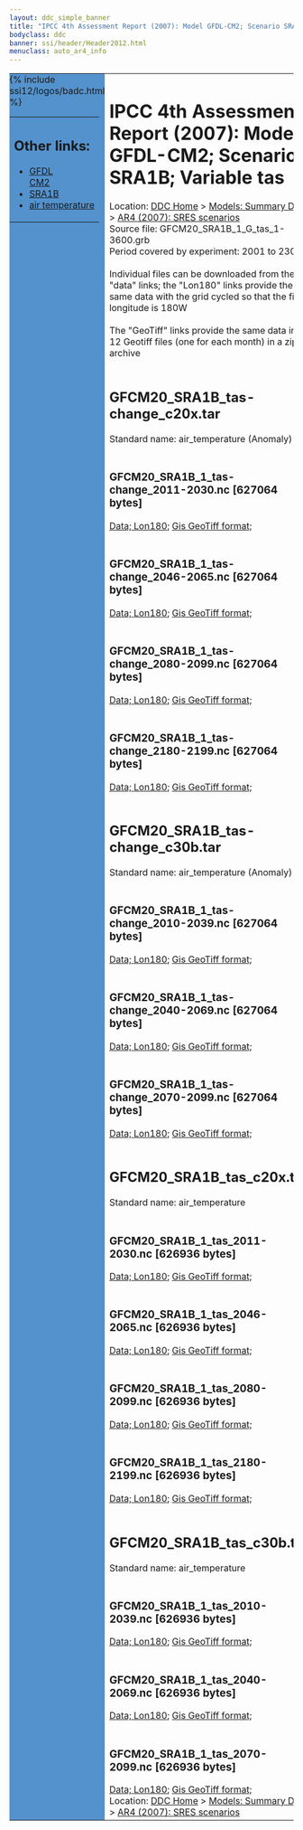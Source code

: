 ```yaml
---
layout: ddc_simple_banner
title: "IPCC 4th Assessment Report (2007): Model GFDL-CM2; Scenario SRA1B; Variable tas"
bodyclass: ddc
banner: ssi/header/Header2012.html
menuclass: auto_ar4_info
---
```



<table width="100%" border="0" cellspacing="0" cellpadding="0" style="border-collapse: collapse;">
<tr style="margin:0;padding:0;border:0;">
<td style="margin:0;padding:0;border:0;height:1pt;width:150pt;background:#5492CD;" valign="top" >

<div id="lh-col2" class="auto_ar4_info">
<table class="menumain" bgcolor="#5492CD" cellspacing="0" width="100%" border="0">
<tr><td>
<h2> Other links:</h2>
<ul>
<li><a href="/auto/ar4/model-GFDL-CM2.html">GFDL<br/>CM2</a></li>
<li><a href="/auto/ar4/scenario-SRA1B.html">SRA1B</a></li>
<li><a href="/auto/ar4/var-air_temperature.html">air temperature</a></li>
</ul>
</td></tr>
{% include ssi12/logos/badc.html %}
</table>
</div>
</td>
<td><h1>IPCC 4th Assessment Report (2007): Model GFDL-CM2; Scenario SRA1B; Variable tas</h1>

<!-- Breadcrumb1 -->
<div id="breadcrumb1" align="left">
Location: <a href="/index.html">DDC Home</a> > <a href="/sim/gcm_clim/">Models: Summary Data</a>
> <a href="/sim/gcm_clim/SRES_AR4/index.html">AR4 (2007): SRES scenarios</a>
</div>
<!-- End of Breadcrumb1 -->Source file: GFCM20_SRA1B_1_G_tas_1-3600.grb
<br/>
Period covered by experiment: 2001 to 2300<br/>
<br/>Individual files can be downloaded from the "data" links; the "Lon180" links provide the same data
         with the grid cycled so that the first longitude is 180W<br/>
<br/>The "GeoTiff" links provide the same data in 12 Geotiff files (one for each month)
          in a zip archive<br/>
<br/><h2>GFCM20_SRA1B_tas-change_c20x.tar</h2>
Standard name: air_temperature (Anomaly)<br>
<br/><h3>GFCM20_SRA1B_1_tas-change_2011-2030.nc [627064 bytes]</h3>
<a href="/cgi-bin/downl/ar4_nc/tas/GFCM20_SRA1B_1_tas-change_2011-2030.nc">Data; </a><a href="/cgi-bin/downl/ar4_nc/tas/GFCM20_SRA1B_1_tas-change_2011-2030.cyto180.nc"> Lon180</a>; <a href="/cgi-bin/downl/ar4_tif/tas/GFCM20_SRA1B_1_tas-change_2011-2030.zip">Gis GeoTiff format; </a><br/>
<br/><h3>GFCM20_SRA1B_1_tas-change_2046-2065.nc [627064 bytes]</h3>
<a href="/cgi-bin/downl/ar4_nc/tas/GFCM20_SRA1B_1_tas-change_2046-2065.nc">Data; </a><a href="/cgi-bin/downl/ar4_nc/tas/GFCM20_SRA1B_1_tas-change_2046-2065.cyto180.nc"> Lon180</a>; <a href="/cgi-bin/downl/ar4_tif/tas/GFCM20_SRA1B_1_tas-change_2046-2065.zip">Gis GeoTiff format; </a><br/>
<br/><h3>GFCM20_SRA1B_1_tas-change_2080-2099.nc [627064 bytes]</h3>
<a href="/cgi-bin/downl/ar4_nc/tas/GFCM20_SRA1B_1_tas-change_2080-2099.nc">Data; </a><a href="/cgi-bin/downl/ar4_nc/tas/GFCM20_SRA1B_1_tas-change_2080-2099.cyto180.nc"> Lon180</a>; <a href="/cgi-bin/downl/ar4_tif/tas/GFCM20_SRA1B_1_tas-change_2080-2099.zip">Gis GeoTiff format; </a><br/>
<br/><h3>GFCM20_SRA1B_1_tas-change_2180-2199.nc [627064 bytes]</h3>
<a href="/cgi-bin/downl/ar4_nc/tas/GFCM20_SRA1B_1_tas-change_2180-2199.nc">Data; </a><a href="/cgi-bin/downl/ar4_nc/tas/GFCM20_SRA1B_1_tas-change_2180-2199.cyto180.nc"> Lon180</a>; <a href="/cgi-bin/downl/ar4_tif/tas/GFCM20_SRA1B_1_tas-change_2180-2199.zip">Gis GeoTiff format; </a><br/>
<br/><h2>GFCM20_SRA1B_tas-change_c30b.tar</h2>
Standard name: air_temperature (Anomaly)<br>
<br/><h3>GFCM20_SRA1B_1_tas-change_2010-2039.nc [627064 bytes]</h3>
<a href="/cgi-bin/downl/ar4_nc/tas/GFCM20_SRA1B_1_tas-change_2010-2039.nc">Data; </a><a href="/cgi-bin/downl/ar4_nc/tas/GFCM20_SRA1B_1_tas-change_2010-2039.cyto180.nc"> Lon180</a>; <a href="/cgi-bin/downl/ar4_tif/tas/GFCM20_SRA1B_1_tas-change_2010-2039.zip">Gis GeoTiff format; </a><br/>
<br/><h3>GFCM20_SRA1B_1_tas-change_2040-2069.nc [627064 bytes]</h3>
<a href="/cgi-bin/downl/ar4_nc/tas/GFCM20_SRA1B_1_tas-change_2040-2069.nc">Data; </a><a href="/cgi-bin/downl/ar4_nc/tas/GFCM20_SRA1B_1_tas-change_2040-2069.cyto180.nc"> Lon180</a>; <a href="/cgi-bin/downl/ar4_tif/tas/GFCM20_SRA1B_1_tas-change_2040-2069.zip">Gis GeoTiff format; </a><br/>
<br/><h3>GFCM20_SRA1B_1_tas-change_2070-2099.nc [627064 bytes]</h3>
<a href="/cgi-bin/downl/ar4_nc/tas/GFCM20_SRA1B_1_tas-change_2070-2099.nc">Data; </a><a href="/cgi-bin/downl/ar4_nc/tas/GFCM20_SRA1B_1_tas-change_2070-2099.cyto180.nc"> Lon180</a>; <a href="/cgi-bin/downl/ar4_tif/tas/GFCM20_SRA1B_1_tas-change_2070-2099.zip">Gis GeoTiff format; </a><br/>
<br/><h2>GFCM20_SRA1B_tas_c20x.tar</h2>
Standard name: air_temperature<br>
<br/><h3>GFCM20_SRA1B_1_tas_2011-2030.nc [626936 bytes]</h3>
<a href="/cgi-bin/downl/ar4_nc/tas/GFCM20_SRA1B_1_tas_2011-2030.nc">Data; </a><a href="/cgi-bin/downl/ar4_nc/tas/GFCM20_SRA1B_1_tas_2011-2030.cyto180.nc"> Lon180</a>; <a href="/cgi-bin/downl/ar4_tif/tas/GFCM20_SRA1B_1_tas_2011-2030.zip">Gis GeoTiff format; </a><br/>
<br/><h3>GFCM20_SRA1B_1_tas_2046-2065.nc [626936 bytes]</h3>
<a href="/cgi-bin/downl/ar4_nc/tas/GFCM20_SRA1B_1_tas_2046-2065.nc">Data; </a><a href="/cgi-bin/downl/ar4_nc/tas/GFCM20_SRA1B_1_tas_2046-2065.cyto180.nc"> Lon180</a>; <a href="/cgi-bin/downl/ar4_tif/tas/GFCM20_SRA1B_1_tas_2046-2065.zip">Gis GeoTiff format; </a><br/>
<br/><h3>GFCM20_SRA1B_1_tas_2080-2099.nc [626936 bytes]</h3>
<a href="/cgi-bin/downl/ar4_nc/tas/GFCM20_SRA1B_1_tas_2080-2099.nc">Data; </a><a href="/cgi-bin/downl/ar4_nc/tas/GFCM20_SRA1B_1_tas_2080-2099.cyto180.nc"> Lon180</a>; <a href="/cgi-bin/downl/ar4_tif/tas/GFCM20_SRA1B_1_tas_2080-2099.zip">Gis GeoTiff format; </a><br/>
<br/><h3>GFCM20_SRA1B_1_tas_2180-2199.nc [626936 bytes]</h3>
<a href="/cgi-bin/downl/ar4_nc/tas/GFCM20_SRA1B_1_tas_2180-2199.nc">Data; </a><a href="/cgi-bin/downl/ar4_nc/tas/GFCM20_SRA1B_1_tas_2180-2199.cyto180.nc"> Lon180</a>; <a href="/cgi-bin/downl/ar4_tif/tas/GFCM20_SRA1B_1_tas_2180-2199.zip">Gis GeoTiff format; </a><br/>
<br/><h2>GFCM20_SRA1B_tas_c30b.tar</h2>
Standard name: air_temperature<br>
<br/><h3>GFCM20_SRA1B_1_tas_2010-2039.nc [626936 bytes]</h3>
<a href="/cgi-bin/downl/ar4_nc/tas/GFCM20_SRA1B_1_tas_2010-2039.nc">Data; </a><a href="/cgi-bin/downl/ar4_nc/tas/GFCM20_SRA1B_1_tas_2010-2039.cyto180.nc"> Lon180</a>; <a href="/cgi-bin/downl/ar4_tif/tas/GFCM20_SRA1B_1_tas_2010-2039.zip">Gis GeoTiff format; </a><br/>
<br/><h3>GFCM20_SRA1B_1_tas_2040-2069.nc [626936 bytes]</h3>
<a href="/cgi-bin/downl/ar4_nc/tas/GFCM20_SRA1B_1_tas_2040-2069.nc">Data; </a><a href="/cgi-bin/downl/ar4_nc/tas/GFCM20_SRA1B_1_tas_2040-2069.cyto180.nc"> Lon180</a>; <a href="/cgi-bin/downl/ar4_tif/tas/GFCM20_SRA1B_1_tas_2040-2069.zip">Gis GeoTiff format; </a><br/>
<br/><h3>GFCM20_SRA1B_1_tas_2070-2099.nc [626936 bytes]</h3>
<a href="/cgi-bin/downl/ar4_nc/tas/GFCM20_SRA1B_1_tas_2070-2099.nc">Data; </a><a href="/cgi-bin/downl/ar4_nc/tas/GFCM20_SRA1B_1_tas_2070-2099.cyto180.nc"> Lon180</a>; <a href="/cgi-bin/downl/ar4_tif/tas/GFCM20_SRA1B_1_tas_2070-2099.zip">Gis GeoTiff format; </a><br/>
<!-- Breadcrumb2 -->
<div id="breadcrumb2" align="left">
Location: <a href="/index.html">DDC Home</a> > <a href="/sim/gcm_clim/">Models: Summary Data</a>
> <a href="/sim/gcm_clim/SRES_AR4/index.html">AR4 (2007): SRES scenarios</a>
</div>
<!-- End of Breadcrumb2 --></td></tr></table>

